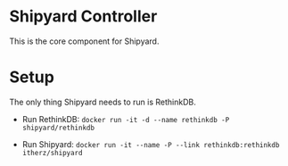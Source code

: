 # Shipyard Controller
This is the core component for Shipyard.

# Setup
The only thing Shipyard needs to run is RethinkDB.

* Run RethinkDB: `docker run -it -d --name rethinkdb -P shipyard/rethinkdb`

* Run Shipyard: `docker run -it --name -P --link rethinkdb:rethinkdb itherz/shipyard`
